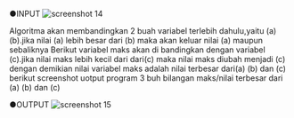 ●INPUT
![screenshot 14](https://user-images.githubusercontent.com/46736749/52549393-7722e300-2e05-11e9-9ecd-9be21db7f79b.png)

Algoritma akan membandingkan 2 buah variabel terlebih dahulu,yaitu (a) (b).jika nilai (a) lebih besar dari (b) maka akan keluar nilai (a) maupun sebaliknya
Berikut variabel maks akan di bandingkan dengan variabel (c).jika nilai maks lebih kecil dari dari(c) maka nilai maks diubah menjadi (c)
dengan demikian nilai variabel maks adalah nilai terbesar dari(a) (b) dan (c)
berikut screenshot uotput program 3 buh bilangan maks/nilai terbesar dari (a) (b) dan (c)

●OUTPUT
![screenshot 15](https://user-images.githubusercontent.com/46736749/52549558-62931a80-2e06-11e9-9d86-152893d94a54.png)
